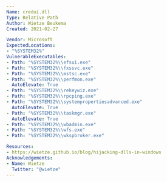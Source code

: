 ```yaml
---
Name: credui.dll
Type: Relative Path
Author: Wietze Beukema
Created: 2021-02-27

Vendor: Microsoft
ExpectedLocations:
- "%SYSTEM32%"
VulnerableExecutables:
- Path: "%SYSTEM32%\\efsui.exe"
- Path: "%SYSTEM32%\\fxssvc.exe"
- Path: "%SYSTEM32%\\mstsc.exe"
- Path: "%SYSTEM32%\\perfmon.exe"
  AutoElevate: True
- Path: "%SYSTEM32%\\rekeywiz.exe"
- Path: "%SYSTEM32%\\rpcping.exe"
- Path: "%SYSTEM32%\\systempropertiesadvanced.exe"
  AutoElevate: True
- Path: "%SYSTEM32%\\taskmgr.exe"
  AutoElevate: True
- Path: "%SYSTEM32%\\wbadmin.exe"
- Path: "%SYSTEM32%\\wfs.exe"
- Path: "%SYSTEM32%\\wkspbroker.exe"

Resources:
- https://wietze.github.io/blog/hijacking-dlls-in-windows
Acknowledgements:
- Name: Wietze
  Twitter: "@wietze"
---
```

